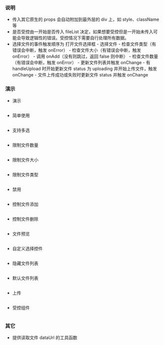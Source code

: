 ### 说明

*   传入其它原生的 props 会自动附加到最外层的 div 上，如 style、className 等
*   是否受控由一开始是否传入 fileList 决定，如果想要受控但是一开始未传入可能会导致逻辑性的错误。受控情况下需要自行处理所有数据。
*   选择文件的事件触发顺序为 打开文件选择框 - 选择文件 - 检查文件类型（有错误会中断，触发 onError） - 检查文件大小（有错误会中断，触发 onError） - 调用 onAdd（没有则跳过，返回 false 则中断） - 检查文件数量（有错误会中断，触发 onError） - 更新文件列表并触发 onChange - 有 handleUpload 时开始更新文件 status 为 uploading 并开始上传文件，触发 onChange - 文件上传成功或失败时更新文件 status 并触发 onChange

### 演示

*   演示

```js {"codepath": "upload.jsx"}
```

*   简单使用

```js {"codepath": "base.jsx"}
```

*   支持多选

```js {"codepath": "multiple.jsx"}
```

*   限制文件数量

```js {"codepath": "maxCount.jsx"}
```

*   限制文件大小

```js {"codepath": "maxSize.jsx"}
```

*   限制文件类型

```js {"codepath": "accept.jsx"}
```

*   禁用

```js {"codepath": "disabled.jsx"}
```

*   控制文件添加

```js {"codepath": "onAdd.jsx"}
```

*   控制文件删除

```js {"codepath": "onRemove.jsx"}
```

*   文件预览

```js {"codepath": "onPreview.jsx"}
```

*   自定义选择控件

```js {"codepath": "selector.jsx"}
```

*   隐藏文件列表

```js {"codepath": "listType.jsx"}
```

*   默认文件列表

```js {"codepath": "uncontrolled.jsx"}
```

*   上传

```js {"codepath": "handleUpload.jsx"}
```

*   受控组件

```js {"codepath": "controlled.jsx"}
```

### 其它

*   提供读取文件 dataUrl 的工具函数

```js {"codepath": "readFile.jsx"}
```

